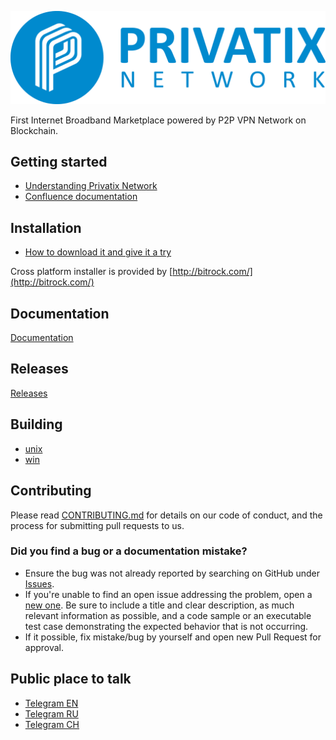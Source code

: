 ![](logo.png)

First Internet Broadband Marketplace powered by P2P VPN Network on Blockchain.

## Getting started

- [Understanding Privatix Network](https://medium.com/privatix/understanding-privatix-network-76026eeae870)
- [Confluence documentation](https://privatix.atlassian.net/wiki/spaces/BVP/)

## Installation

- [How to download it and give it a try](https://privatix.atlassian.net/wiki/spaces/BVP/pages/270860384/How+to+download+it+and+give+it+a+try)

Cross platform installer is provided by [http://bitrock.com/](http://bitrock.com/)

## Documentation

[Documentation](doc/README.md)

## Releases

[Releases](https://github.com/Privatix/privatix/releases)

## Building

- [unix](build/unix/README.md)
- [win](build/win/README.md)

## Contributing

Please read [CONTRIBUTING.md](CONTRIBUTING.md) for details on our code of conduct, and the process for submitting pull requests to us.

### Did you find a bug or a documentation mistake?

- Ensure the bug was not already reported by searching on GitHub under [Issues](https://github.com/Privatix/privatix/issues).
- If you're unable to find an open issue addressing the problem, open a [new one](https://github.com/Privatix/privatix/issues/new). Be sure to include a title and clear description, as much relevant information as possible, and a code sample or an executable test case demonstrating the expected behavior that is not occurring.
- If it possible, fix mistake/bug by yourself and open new Pull Request for approval.

## Public place to talk

- [Telegram EN](https://t.me/privatix)
- [Telegram RU](https://t.me/privatix_ru)
- [Telegram CH](https://t.me/privatix_cn)
